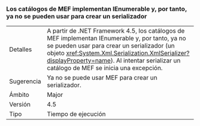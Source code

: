 ### <a name="mef-catalogs-implement-ienumerable-and-therefore-can-no-longer-be-used-to-create-a-serializer"></a>Los catálogos de MEF implementan IEnumerable y, por tanto, ya no se pueden usar para crear un serializador

|   |   |
|---|---|
|Detalles|A partir de .NET Framework 4.5, los catálogos de MEF implementan IEnumerable y, por tanto, ya no se pueden usar para crear un serializador (un objeto <xref:System.Xml.Serialization.XmlSerializer?displayProperty=name>). Al intentar serializar un catálogo de MEF se inicia una excepción.|
|Sugerencia|Ya no se puede usar MEF para crear un serializador.|
|Ámbito|Major|
|Versión|4.5|
|Tipo|Tiempo de ejecución|

